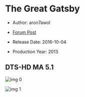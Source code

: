 # The Great Gatsby

* Author: aron7awol

* [Forum Post](https://www.avsforum.com/threads/bass-eq-for-filtered-movies.2995212/post-58484570)

* Release Date: 2016-10-04
* Production Year: 2013

## DTS-HD MA 5.1

![img 0](https://i.imgur.com/525RaW5.jpg)

![img 1](https://i.imgur.com/ucm4jXt.png)

